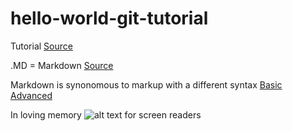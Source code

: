 # hello-world-git-tutorial

Tutorial [Source](https://docs.github.com/en/get-started/quickstart/hello-world)

.MD = Markdown [Source](https://stackoverflow.com/questions/8655937/what-is-the-difference-between-readme-and-readme-md-in-github-projects)

Markdown is synonomous to markup with a different syntax
[Basic](https://www.markdownguide.org/basic-syntax)
[Advanced](https://github.github.com/gfm)

In loving memory
![alt text for screen readers](https://media-cldnry.s-nbcnews.com/image/upload/t_fit-1240w,f_auto,q_auto:best/newscms/2017_19/1991976/170508-pepe-frog-mn-1015-1991976.jpg "Text to show on mouseover")

